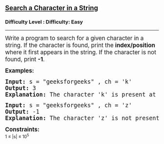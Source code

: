 <h2><a href="https://www.geeksforgeeks.org/problems/search-a-character-in-a-string/1?page=5&difficulty=Easy&status=unsolved&sortBy=accuracy">Search a Character in a String</a></h2><h3>Difficulty Level : Difficulty: Easy</h3><hr><div class="problems_problem_content__Xm_eO"><p><span style="font-size: 14pt;">Write a program to search for a given character in a string. If the character is found, print the <strong>index/position</strong> where it first appears in the string. If the character is not found, print <strong>-1</strong>.</span></p>
<p><strong><span style="font-size: 14pt;">Examples:</span></strong></p>
<pre><strong><span style="font-size: 14pt;">Input:&nbsp;</span></strong><span style="font-size: 14pt;">s = "geeksforgeeks" , ch = 'k'<br><strong>Output:</strong> 3<br><strong>Explanation:</strong> The character 'k' is present at index 3 and 11 in&nbsp;</span><span style="font-size: 18.6667px;">"geeksforgeeks" , so the first index is 3.</span></pre>
<pre><span style="font-size: 18.6667px;"><strong>Input:</strong> s = </span><span style="font-size: 18.6667px;">"geeksforgeeks"</span><span style="font-size: 18.6667px;"> , ch = 'z'<br><strong>Output:</strong> -1<br><strong>Explanation:</strong> The character 'z' is not present in&nbsp;</span><span style="font-size: 18.6667px;">"geeksforgeeks"</span><span style="color: #273239; font-family: Nunito, sans-serif;"><span style="font-size: 18px; letter-spacing: 0.162px; white-space-collapse: preserve; background-color: #f9f9f9;"><em>.<br></em></span></span></pre>
<p><strong><span style="font-size: 18.6667px;">Constraints:<br></span></strong>1 ≤ |s| ≤ 10<sup>5</sup></p>
<p>&nbsp;</p></div>